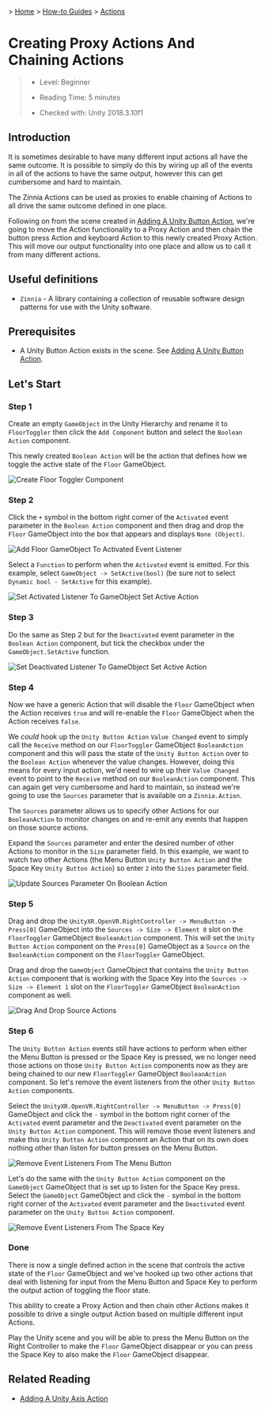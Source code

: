 &gt; [Home](../../../../README.md) &gt; [How-to Guides](../../README.md) &gt; [Actions](../README.md)

# Creating Proxy Actions And Chaining Actions

> * Level: Beginner
>
> * Reading Time: 5 minutes
>
> * Checked with: Unity 2018.3.10f1

## Introduction

It is sometimes desirable to have many different input actions all have the same outcome. It is possible to simply do this by wiring up all of the events in all of the actions to have the same output, however this can get cumbersome and hard to maintain.

The Zinnia Actions can be used as proxies to enable chaining of Actions to all drive the same outcome defined in one place.

Following on from the scene created in [Adding A Unity Button Action](../AddingAUnityButtonAction/README.md), we're going to move the Action functionality to a Proxy Action and then chain the button press Action and keyboard Action to this newly created Proxy Action. This will move our output functionality into one place and allow us to call it from many different actions.

## Useful definitions

* `Zinnia` - A library containing a collection of reusable software design patterns for use with the Unity software.

## Prerequisites

* A Unity Button Action exists in the scene. See [Adding A Unity Button Action](../AddingAUnityButtonAction/README.md).

## Let's Start

### Step 1

Create an empty `GameObject` in the Unity Hierarchy and rename it to `FloorToggler` then click the `Add Component` button and select the `Boolean Action` component.

This newly created `Boolean Action` will be the action that defines how we toggle the active state of the `Floor` GameObject.

![Create Floor Toggler Component](assets/images/CreateFloorTogglerComponent.png)

### Step 2

Click the `+` symbol in the bottom right corner of the `Activated` event parameter in the `Boolean Action` component and then drag and drop the `Floor` GameObject into the box that appears and displays `None (Object)`.

![Add Floor GameObject To Activated Event Listener](assets/images/AddFloorGameObjectToActivatedEventListener.png)

Select a `Function` to perform when the `Activated` event is emitted. For this example, select `GameObject -> SetActive(bool)` (be sure not to select `Dynamic bool - SetActive` for this example).

![Set Activated Listener To GameObject Set Active Action](assets/images/SetActivatedListenerToGameObjectSetActiveAction.png)

### Step 3

Do the same as Step 2 but for the `Deactivated` event parameter in the `Boolean Action` component, but tick the checkbox under the `GameObject.SetActive` function.

![Set Deactivated Listener To GameObject Set Active Action](assets/images/SetDeactivatedListenerToGameObjectSetActiveAction.png)

### Step 4

Now we have a generic Action that will disable the `Floor` GameObject when the Action receives `true` and will re-enable the `Floor` GameObject when the Action receives `false`.

We _could_ hook up the `Unity Button Action` `Value Changed` event to simply call the `Receive` method on our `FloorToggler` GameObject `BooleanAction` component and this will pass the state of the `Unity Button Action` over to the `Boolean Action` whenever the value changes. However, doing this means for every input action, we'd need to wire up their `Value Changed` event to point to the `Receive` method on our `BooleanAction` component. This can again get very cumbersome and hard to maintain, so instead we're going to use the `Sources` parameter that is available on a `Zinnia.Action`.

The `Sources` parameter allows us to specify other Actions for our `BooleanAction` to monitor changes on and re-emit any events that happen on those source actions.

Expand the `Sources` parameter and enter the desired number of other Actions to monitor in the `Size` parameter field. In this example, we want to watch two other Actions (the Menu Button `Unity Button Action` and the Space Key `Unity Button Action`) so enter `2` into the `Sizes` parameter field.

![Update Sources Parameter On Boolean Action](assets/images/UpdateSourcesParameterOnBooleanAction.png)

### Step 5

Drag and drop the `UnityXR.OpenVR.RightController -> MenuButton -> Press[0]` GameObject into the `Sources -> Size -> Element 0` slot on the `FloorToggler` GameObject `BooleanAction` component. This will set the `Unity Button Action` component on the `Press[0]` GameObject as a `Source` on the `BooleanAction` component on the `FloorToggler` GameObject.

Drag and drop the `GameObject` GameObject that contains the `Unity Button Action` component that is working with the Space Key into the `Sources -> Size -> Element 1` slot on the `FloorToggler` GameObject `BooleanAction` component as well.

![Drag And Drop Source Actions](assets/images/DragAndDropSourceActions.png)

### Step 6

The `Unity Button Action` events still have actions to perform when either the Menu Button is pressed or the Space Key is pressed, we no longer need those actions on those `Unity Button Action` components now as they are being chained to our new `FloorToggler` GameObject `BooleanAction` component. So let's remove the event listeners from the other `Unity Button Action` components.

Select the `UnityXR.OpenVR.RightController -> MenuButton -> Press[0]` GameObject and click the `-` symbol in the bottom right corner of the `Activated` event parameter and the `Deactivated` event parameter on the `Unity Button Action` component. This will remove those event listeners and make this `Unity Button Action` component an Action that on its own does nothing other than listen for button presses on the Menu Button.

![Remove Event Listeners From The Menu Button](assets/images/RemoveEventListenersFromTheMenuButton.png)

Let's do the same with the `Unity Button Action` component on the `GameObject` GameObject that is set up to listen for the Space Key press. Select the `GameObject` GameObject and click the `-` symbol in the bottom right corner of the `Activated` event parameter and the `Deactivated` event parameter on the `Unity Button Action` component.

![Remove Event Listeners From The Space Key](assets/images/RemoveEventListenersFromTheSpaceKey.png)

### Done

There is now a single defined action in the scene that controls the active state of the `Floor` GameObject and we've hooked up two other actions that deal with listening for input from the Menu Button and Space Key to perform the output action of toggling the floor state.

This ability to create a Proxy Action and then chain other Actions makes it possible to drive a single output Action based on multiple different input Actions.

Play the Unity scene and you will be able to press the Menu Button on the Right Controller to make the `Floor` GameObject disappear or you can press the Space Key to also make the `Floor` GameObject disappear.

## Related Reading

* [Adding A Unity Axis Action](../AddingAUnityAxisAction/README.md)

[Zinnia.Unity]: https://github.com/ExtendRealityLtd/Zinnia.Unity
[Unity Input for OpenVR Controllers]: https://docs.unity3d.com/Manual/OpenVRControllers.html